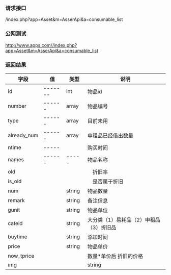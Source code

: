 ### **请求接口**
/index.php?app=Asset&m=AsserApi&a=consumable_list



### **公网测试**
http://www.apps.com//index.php?app=Asset&m=AsserApi&a=consumable_list



### **返回结果**
|字段        |值          |类型    |说明        |
| ---------  |--------    |-------- |--------  |
|id          |-------     |int    |物品id   |
|number      | ------     |array  |物品编号      |
|type        | ------     |array  |目前未用      |
|already_num | ------     |array  |申租品已经借出数量     |
|ntime       |   -----    |       |  购买时间   |
|names       |------      |-----   |物品名称          |
|old         |            |　　　|　折旧率 |
|is_old|    |　　　|　是否属于折旧     |
|num |             |    string | 物品数量 |
|remark|        |    string   |  备注信息   |
|gunit|           |    string | 物品单位|
|cateid|          |    string  |  大分类（1）易耗品（2）申租品（3）折旧品|
|buytime|          |  string    |  添加时间   |
|price|             |    string |  物品单价    |
|now_tprice        |      |     | 数量*单价后 折旧的价格   |
|img|        |       |    string  |  物品图片地址    |
